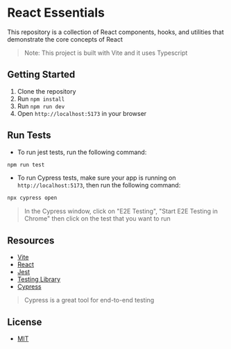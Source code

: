 # React Essentials

This repository is a collection of React components, hooks, and utilities that demonstrate the core concepts of React

> Note: This project is built with Vite and it uses Typescript

## Getting Started

1. Clone the repository
2. Run `npm install`
3. Run `npm run dev`
4. Open `http://localhost:5173` in your browser

## Run Tests

- To run jest tests, run the following command:

```bash
npm run test
```

- To run Cypress tests, make sure your app is running on `http://localhost:5173`, then run the following command:

```bash
npx cypress open
```

> In the Cypress window, click on "E2E Testing", "Start E2E Testing in Chrome" then click on the test that you want to run

## Resources

- [Vite](https://vitejs.dev/)
- [React](https://reactjs.org/)
- [Jest](https://jestjs.io/)
- [Testing Library](https://testing-library.com/)
- [Cypress](https://www.cypress.io/)

> Cypress is a great tool for end-to-end testing

## License

- [MIT](LICENSE.md)
